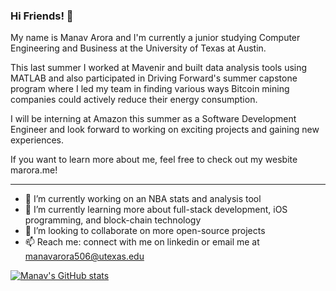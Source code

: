 ### Hi Friends! 👋

My name is Manav Arora and I'm currently a junior studying Computer Engineering and Business at the University of Texas at Austin.

This last summer I worked at Mavenir and built data analysis tools using MATLAB and also participated in Driving Forward's summer capstone program where I led my team in finding various ways Bitcoin mining companies could actively reduce their energy consumption. 

I will be interning at Amazon this summer as a Software Development Engineer and look forward to working on exciting projects and gaining new experiences.

If you want to learn more about me, feel free to check out my wesbite marora.me!

____________________________________________________________________________________________________________________________________________________________________

- 🔭 I’m currently working on an NBA stats and analysis tool
- 🌱 I’m currently learning more about full-stack development, iOS programming, and block-chain technology
- 👯 I’m looking to collaborate on more open-source projects
- 📫 Reach me: connect with me on linkedin or email me at manavarora506@utexas.edu

[![Manav's GitHub stats](https://github-readme-stats.vercel.app/api?username=manavarora506)](https://github.com/anuraghazra/github-readme-stats)
